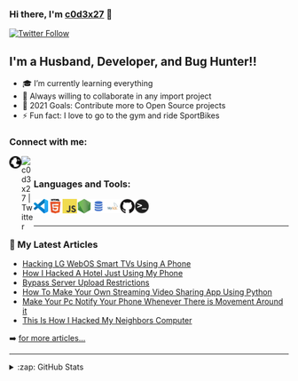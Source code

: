 ### Hi there, I'm [c0d3x27][website] 👋

[![Twitter Follow](https://img.shields.io/twitter/follow/c0d3x27?color=1DA1F2&logo=twitter&style=for-the-badge)](https://twitter.com/intent/follow?original_referer=https%3A%2F%2Fgithub.com%2Fc0d3x27&screen_name=c0d3x27)

## I'm a Husband, Developer, and Bug Hunter!!

- 🎓  I’m currently learning everything
- 🥅  Always willing to collaborate in any import project
- 🔭  2021 Goals: Contribute more to Open Source projects
- ⚡   Fun fact: I love to go to the gym and ride SportBikes

### Connect with me:

[<img align="left" alt="c0d3x27.medium.com/" width="22px" src="https://raw.githubusercontent.com/iconic/open-iconic/master/svg/globe.svg" />][website]
[<img align="left" alt="c0d3x27 | Twitter" width="22px" src="https://cdn.jsdelivr.net/npm/simple-icons@v3/icons/twitter.svg" />][twitter]

<br/>

### Languages and Tools:

<img align="left" alt="Visual Studio Code" width="26px" src="https://raw.githubusercontent.com/github/explore/80688e429a7d4ef2fca1e82350fe8e3517d3494d/topics/visual-studio-code/visual-studio-code.png" />
<img align="left" alt="HTML5" width="26px" src="https://raw.githubusercontent.com/github/explore/80688e429a7d4ef2fca1e82350fe8e3517d3494d/topics/html/html.png" />
<img align="left" alt="JavaScript" width="26px" src="https://raw.githubusercontent.com/github/explore/80688e429a7d4ef2fca1e82350fe8e3517d3494d/topics/javascript/javascript.png" />
<img align="left" alt="Node.js" width="26px" src="https://raw.githubusercontent.com/github/explore/80688e429a7d4ef2fca1e82350fe8e3517d3494d/topics/nodejs/nodejs.png" />
<img align="left" alt="SQL" width="26px" src="https://raw.githubusercontent.com/github/explore/80688e429a7d4ef2fca1e82350fe8e3517d3494d/topics/sql/sql.png" />
<img align="left" alt="MySQL" width="26px" src="https://raw.githubusercontent.com/github/explore/80688e429a7d4ef2fca1e82350fe8e3517d3494d/topics/mysql/mysql.png" />
<img align="left" alt="GitHub" width="26px" src="https://raw.githubusercontent.com/github/explore/78df643247d429f6cc873026c0622819ad797942/topics/github/github.png" />
<img align="left" alt="Terminal" width="26px" src="https://raw.githubusercontent.com/github/explore/80688e429a7d4ef2fca1e82350fe8e3517d3494d/topics/terminal/terminal.png" />

<br/>
<br/>

---

### 📕 My Latest Articles

<!-- BLOG-POST-LIST:START -->
- [Hacking LG WebOS Smart TVs Using A Phone](https://medium.com/geekculture/hacking-lg-webos-smart-tvs-using-a-phone-3fedba5d6f50)
- [How I Hacked A Hotel Just Using My Phone](https://medium.com/geekculture/how-i-hacked-a-hotel-just-using-my-phone-97f4d2de39ca)
- [Bypass Server Upload Restrictions](https://infosecwriteups.com/bypass-server-upload-restrictions-69054c5e1be4)
- [How To Make Your Own Streaming Video Sharing App Using Python](https://medium.com/geekculture/how-to-make-your-own-streaming-video-sharing-app-using-python-481437262fe9)
- [Make Your Pc Notify Your Phone Whenever There is Movement Around it](https://blog.devgenius.io/make-your-pc-notify-your-phone-whenever-there-is-movement-around-it-c6c4ccd734b7)
- [This Is How I Hacked My Neighbors Computer](https://infosecwriteups.com/this-is-how-i-hacked-my-neighbors-computer-b4863aa8f305)
<!-- BLOG-POST-LIST:END -->

➡️ [for more articles...](https://c0d3x27.medium.com)

---

<details>
  
  <summary>:zap: GitHub Stats</summary>

  <img align="left" alt="c0d3x27's GitHub Stats" src="https://github-readme-stats.c0d3x27.vercel.app/api?username=c0d3x27&show_icons=true&hide_border=true" />

</details>

[website]: https://c0d3x27.medium.com
[twitter]: https://twitter.com/c0d3x27

